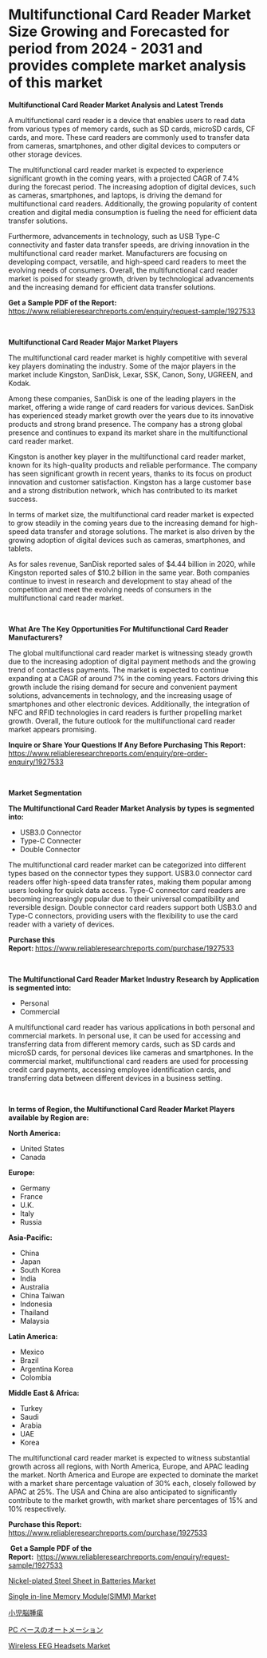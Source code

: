 <p><h1>Multifunctional Card Reader Market Size Growing and Forecasted for period from 2024 - 2031 and provides complete market analysis of this market</h1></p><p><strong>Multifunctional Card Reader Market Analysis and Latest Trends</strong></p>
<p><p>A multifunctional card reader is a device that enables users to read data from various types of memory cards, such as SD cards, microSD cards, CF cards, and more. These card readers are commonly used to transfer data from cameras, smartphones, and other digital devices to computers or other storage devices.</p><p>The multifunctional card reader market is expected to experience significant growth in the coming years, with a projected CAGR of 7.4% during the forecast period. The increasing adoption of digital devices, such as cameras, smartphones, and laptops, is driving the demand for multifunctional card readers. Additionally, the growing popularity of content creation and digital media consumption is fueling the need for efficient data transfer solutions.</p><p>Furthermore, advancements in technology, such as USB Type-C connectivity and faster data transfer speeds, are driving innovation in the multifunctional card reader market. Manufacturers are focusing on developing compact, versatile, and high-speed card readers to meet the evolving needs of consumers. Overall, the multifunctional card reader market is poised for steady growth, driven by technological advancements and the increasing demand for efficient data transfer solutions.</p></p>
<p><strong>Get a Sample PDF of the Report:&nbsp;</strong> <a href="https://www.reliableresearchreports.com/enquiry/request-sample/1927533">https://www.reliableresearchreports.com/enquiry/request-sample/1927533</a></p>
<p>&nbsp;</p>
<p><strong>Multifunctional Card Reader Major Market Players</strong></p>
<p><p>The multifunctional card reader market is highly competitive with several key players dominating the industry. Some of the major players in the market include Kingston, SanDisk, Lexar, SSK, Canon, Sony, UGREEN, and Kodak.</p><p>Among these companies, SanDisk is one of the leading players in the market, offering a wide range of card readers for various devices. SanDisk has experienced steady market growth over the years due to its innovative products and strong brand presence. The company has a strong global presence and continues to expand its market share in the multifunctional card reader market.</p><p>Kingston is another key player in the multifunctional card reader market, known for its high-quality products and reliable performance. The company has seen significant growth in recent years, thanks to its focus on product innovation and customer satisfaction. Kingston has a large customer base and a strong distribution network, which has contributed to its market success.</p><p>In terms of market size, the multifunctional card reader market is expected to grow steadily in the coming years due to the increasing demand for high-speed data transfer and storage solutions. The market is also driven by the growing adoption of digital devices such as cameras, smartphones, and tablets.</p><p>As for sales revenue, SanDisk reported sales of $4.44 billion in 2020, while Kingston reported sales of $10.2 billion in the same year. Both companies continue to invest in research and development to stay ahead of the competition and meet the evolving needs of consumers in the multifunctional card reader market.</p></p>
<p>&nbsp;</p>
<p><strong>What Are The Key Opportunities For Multifunctional Card Reader Manufacturers?</strong></p>
<p><p>The global multifunctional card reader market is witnessing steady growth due to the increasing adoption of digital payment methods and the growing trend of contactless payments. The market is expected to continue expanding at a CAGR of around 7% in the coming years. Factors driving this growth include the rising demand for secure and convenient payment solutions, advancements in technology, and the increasing usage of smartphones and other electronic devices. Additionally, the integration of NFC and RFID technologies in card readers is further propelling market growth. Overall, the future outlook for the multifunctional card reader market appears promising.</p></p>
<p><strong>Inquire or Share Your Questions If Any Before Purchasing This Report:</strong> <a href="https://www.reliableresearchreports.com/enquiry/pre-order-enquiry/1927533">https://www.reliableresearchreports.com/enquiry/pre-order-enquiry/1927533</a></p>
<p>&nbsp;</p>
<p><strong>Market Segmentation</strong></p>
<p><strong>The Multifunctional Card Reader Market Analysis by types is segmented into:</strong></p>
<p><ul><li>USB3.0 Connector</li><li>Type-C Connecter</li><li>Double Connector</li></ul></p>
<p><p>The multifunctional card reader market can be categorized into different types based on the connector types they support. USB3.0 connector card readers offer high-speed data transfer rates, making them popular among users looking for quick data access. Type-C connector card readers are becoming increasingly popular due to their universal compatibility and reversible design. Double connector card readers support both USB3.0 and Type-C connectors, providing users with the flexibility to use the card reader with a variety of devices.</p></p>
<p><strong>Purchase this Report:&nbsp;</strong><a href="https://www.reliableresearchreports.com/purchase/1927533">https://www.reliableresearchreports.com/purchase/1927533</a></p>
<p>&nbsp;</p>
<p><strong>The Multifunctional Card Reader Market Industry Research by Application is segmented into:</strong></p>
<p><ul><li>Personal</li><li>Commercial</li></ul></p>
<p><p>A multifunctional card reader has various applications in both personal and commercial markets. In personal use, it can be used for accessing and transferring data from different memory cards, such as SD cards and microSD cards, for personal devices like cameras and smartphones. In the commercial market, multifunctional card readers are used for processing credit card payments, accessing employee identification cards, and transferring data between different devices in a business setting.</p></p>
<p>&nbsp;</p>
<p><strong>In terms of Region, the Multifunctional Card Reader Market Players available by Region are:</strong></p>
<p>
    <p> <strong> North America: </strong>
        <ul>
            <li>United States</li>
            <li>Canada</li>
        </ul>
        </p> 
    <p> <strong> Europe: </strong>
        <ul>
            <li>Germany</li>
            <li>France</li>
            <li>U.K.</li>
            <li>Italy</li>
            <li>Russia</li>
        </ul>
        </p> 
    <p> <strong> Asia-Pacific: </strong>
        <ul>
            <li>China</li>
            <li>Japan</li>
            <li>South Korea</li>
            <li>India</li>
            <li>Australia</li>
            <li>China Taiwan</li>
            <li>Indonesia</li>
            <li>Thailand</li>
            <li>Malaysia</li>
        </ul>
        </p> 
    <p> <strong> Latin America: </strong>
        <ul>
            <li>Mexico</li>
            <li>Brazil</li>
            <li>Argentina Korea</li>
            <li>Colombia</li>
        </ul>
        </p> 
    <p> <strong> Middle East & Africa: </strong>
        <ul>
            <li>Turkey</li>
            <li>Saudi</li>
            <li>Arabia</li>
            <li>UAE</li>
            <li>Korea</li>
        </ul>
    </p>
    </p>
<p><p>The multifunctional card reader market is expected to witness substantial growth across all regions, with North America, Europe, and APAC leading the market. North America and Europe are expected to dominate the market with a market share percentage valuation of 30% each, closely followed by APAC at 25%. The USA and China are also anticipated to significantly contribute to the market growth, with market share percentages of 15% and 10% respectively.</p></p>
<p><strong>Purchase this Report: </strong><a href="https://www.reliableresearchreports.com/purchase/1927533">https://www.reliableresearchreports.com/purchase/1927533</a></p>
<p>&nbsp;<strong>Get a Sample PDF of the Report:&nbsp;&nbsp;</strong><a href="https://www.reliableresearchreports.com/enquiry/request-sample/1927533">https://www.reliableresearchreports.com/enquiry/request-sample/1927533</a></p>
<p><strong></strong></p>
<p><p><a href="https://nifty-kite-d51.notion.site/Nickel-plated-Steel-Sheet-in-Batteries-Market-Size-Growth-and-Forecast-from-2024-2031-d1c6a92fcc224791a06c11a63ad6b9c4">Nickel-plated Steel Sheet in Batteries Market</a></p><p><a href="https://github.com/mbisetmhermsr/Market-Research-Report-List-1/blob/main/single-in-line-memory-modulesimm-market.md">Single in-line Memory Module(SIMM) Market</a></p><p><a href="https://github.com/vtbvgl20191192/Market-Research-Report-List-1/blob/main/9297024184900.md">小児脳腫瘍</a></p><p><a href="https://github.com/avwofrml53535/Market-Research-Report-List-1/blob/main/1921738184899.md">PC ベースのオートメーション</a></p><p><a href="https://view.publitas.com/reportprime-1/wireless-eeg-headsets-market-provides-detailed-segmentation-of-this-market-based-on-type-application-and-region-and-forecast-for-the-period-from-2024-2031/">Wireless EEG Headsets Market</a></p></p>